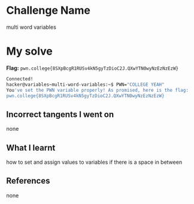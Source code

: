 # Challenge Name
multi word variables


# My solve
**Flag:** `pwn.college{8SXpBcgR1RUSv4kN5gyTzDioC2J.QXwYTN0wyNzEzNzEzW}`

```bash
Connected!
hacker@variables~multi-word-variables:~$ PWN="COLLEGE YEAH"
You've set the PWN variable properly! As promised, here is the flag:
pwn.college{8SXpBcgR1RUSv4kN5gyTzDioC2J.QXwYTN0wyNzEzNzEzW}
```

## Incorrect tangents I went on
none


## What I learnt
how to set and assign values to variables if there is a space in between

## References 
none
